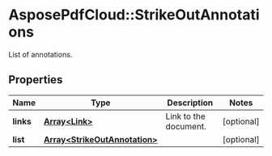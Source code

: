 ﻿# AsposePdfCloud::StrikeOutAnnotations
List of annotations.

## Properties
Name | Type | Description | Notes
------------ | ------------- | ------------- | -------------
**links** | [**Array&lt;Link&gt;**](Link.md) | Link to the document. | [optional] 
**list** | [**Array&lt;StrikeOutAnnotation&gt;**](StrikeOutAnnotation.md) |  | [optional] 


